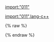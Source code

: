 [import:"011"](main.py)

[import:"011",lang-c++](main.cpp)

{% raw %}
<div id="disqus_thread"/>
{% endraw %}